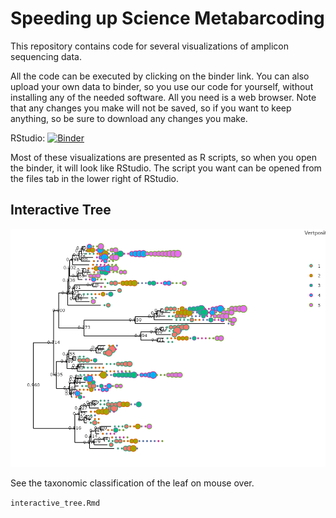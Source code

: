 # Speeding up Science Metabarcoding

This repository contains code for several visualizations of amplicon sequencing data.

All the code can be executed by clicking on the binder link. You can also upload your own data to binder, so you use our code for yourself, without installing any of the needed software. All you need is a web browser. Note that any changes you make will not be saved, so if you want to keep anything, so be sure to download any changes you make.

RStudio: [![Binder](http://mybinder.org/badge_logo.svg)](http://mybinder.org/v2/gh/devonorourke/sus19mb/Niel?urlpath=rstudio)


Most of these visualizations are presented as R scripts, so when you open the binder, it will look like RStudio. The script you want can be opened from the files tab in the lower right of RStudio.


## Interactive Tree

![tree](tree.png)

See the taxonomic classification of the leaf on mouse over.

```interactive_tree.Rmd```
